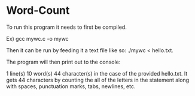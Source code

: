 # Word-Count

To run this program it needs to first be compiled.

Ex) gcc mywc.c -o mywc

Then it can be run by feeding it a text file like so: ./mywc < hello.txt.


The program will then print out to the console:

1 line(s)  10 word(s)  44 character(s) in the case of the provided hello.txt. It gets 44 characters by counting the all of the letters in the statement along with spaces, punctuation marks, tabs, newlines, etc.